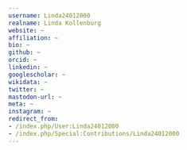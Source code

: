 ```yaml
---
username: Linda24012000
realname: Linda Kollenburg
website: ~
affiliation: ~
bio: ~
github: ~
orcid: ~
linkedin: ~
googlescholar: ~
wikidata: ~
twitter: ~
mastodon-url: ~
meta: ~
instagram: ~
redirect_from:
- /index.php/User:Linda24012000
- /index.php/Special:Contributions/Linda24012000
---
```

